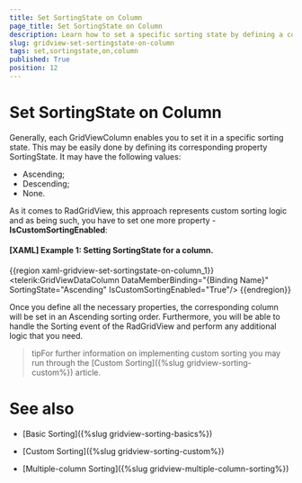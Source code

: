 ```yaml
---
title: Set SortingState on Column
page_title: Set SortingState on Column
description: Learn how to set a specific sorting state by defining a column's SortingState property within RadGridView - Telerik's WPF DataGrid.
slug: gridview-set-sortingstate-on-column
tags: set,sortingstate,on,column
published: True
position: 12
---
```


# Set SortingState on Column

Generally, each GridViewColumn enables you to set it in a specific sorting state. This may be easily done by defining its corresponding property SortingState. It may have the following values:

* Ascending;
* Descending;
* None.

As it comes to RadGridView, this approach represents custom sorting logic and as being such, you have to set one more property - __IsCustomSortingEnabled__:

#### __[XAML] Example 1: Setting SortingState for a column.__

{{region xaml-gridview-set-sortingstate-on-column_1}}
	<telerik:GridViewDataColumn DataMemberBinding="{Binding Name}" SortingState="Ascending" IsCustomSortingEnabled="True"/>
{{endregion}}

Once you define all the necessary properties, the corresponding column will be set in an Ascending sorting order. Furthermore, you will be able to handle the Sorting event of the RadGridView and perform any additional logic that you need.

>tipFor further information on implementing custom sorting you may run through the [Custom Sorting]({%slug gridview-sorting-custom%}) article.

# See also

 * [Basic Sorting]({%slug gridview-sorting-basics%})

 * [Custom Sorting]({%slug gridview-sorting-custom%})

 * [Multiple-column Sorting]({%slug gridview-multiple-column-sorting%})



